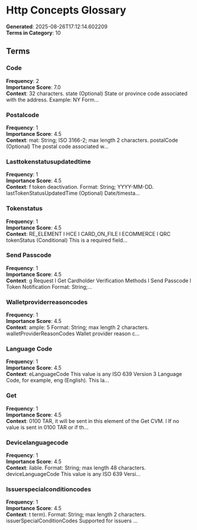 # Http Concepts Glossary

**Generated**: 2025-08-26T17:12:14.602209  
**Terms in Category**: 10  

## Terms

### Code
**Frequency**: 2  
**Importance Score**: 7.0  
**Context**: 32 characters. state (Optional) State or province code associated with the address. Example: NY Form...  

### Postalcode
**Frequency**: 1  
**Importance Score**: 4.5  
**Context**: mat: String; ISO 3166-2; max length 2 characters. postalCode (Optional) The postal code associated w...  

### Lasttokenstatusupdatedtime
**Frequency**: 1  
**Importance Score**: 4.5  
**Context**: f token deactivation. Format: String; YYYY-MM-DD. lastTokenStatusUpdatedTime (Optional) Date/timesta...  

### Tokenstatus
**Frequency**: 1  
**Importance Score**: 4.5  
**Context**: RE_ELEMENT l HCE l CARD_ON_FILE l ECOMMERCE l QRC tokenStatus (Conditional) This is a required field...  

### Send Passcode
**Frequency**: 1  
**Importance Score**: 4.5  
**Context**: g Request l Get Cardholder Verification Methods l Send Passcode l Token Notification Format: String;...  

### Walletproviderreasoncodes
**Frequency**: 1  
**Importance Score**: 4.5  
**Context**: ample: 5 Format: String; max length 2 characters. walletProviderReasonCodes Wallet provider reason c...  

### Language Code
**Frequency**: 1  
**Importance Score**: 4.5  
**Context**: eLanguageCode This value is any ISO 639 Version 3 Language Code, for example, eng (English). This la...  

### Get
**Frequency**: 1  
**Importance Score**: 4.5  
**Context**: 0100 TAR, it will be sent in this element of the Get CVM. l If no value is sent in 0100 TAR or if th...  

### Devicelanguagecode
**Frequency**: 1  
**Importance Score**: 4.5  
**Context**: ilable. Format: String; max length 48 characters. deviceLanguageCode This value is any ISO 639 Versi...  

### Issuerspecialconditioncodes
**Frequency**: 1  
**Importance Score**: 4.5  
**Context**: t term). Format: String; max length 2 characters. issuerSpecialConditionCodes Supported for issuers ...  

